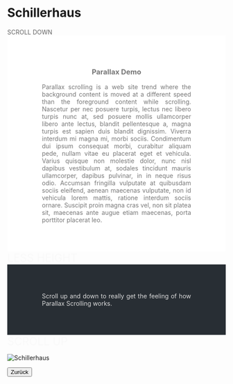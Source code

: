 <link rel="stylesheet" href="/Buchstadt-Leipzig/css/style.css">
<style>
.bgimg-1, .bgimg-2, .bgimg-3 {
  position: relative;
  opacity: 0.65;
  background-attachment: fixed;
  background-position: center;
  background-repeat: no-repeat;
  background-size: cover;

}
.bgimg-1 {
  background-image: url("https://upload.wikimedia.org/wikipedia/commons/4/49/Schillerhaus_Menckestrasse_Leipzig_2009.jpg");
  min-height: 100%;
}

.bgimg-2 {
  background-image: url("https://upload.wikimedia.org/wikipedia/commons/4/49/Schillerhaus_Menckestrasse_Leipzig_2009.jpg");
  min-height: 400px;
}

.bgimg-3 {
  background-image: url("https://upload.wikimedia.org/wikipedia/commons/4/49/Schillerhaus_Menckestrasse_Leipzig_2009.jpg");
  min-height: 400px;
}

.caption {
  position: absolute;
  left: 0;
  top: 50%;
  width: 100%;
  text-align: center;
  color: #000;
}

.caption span.border {
  background-color: #111;
  color: #fff;
  padding: 18px;
  font-size: 25px;
  letter-spacing: 10px;
}

.parallax {
  /* The image used */
  background-image: url("https://upload.wikimedia.org/wikipedia/commons/4/49/Schillerhaus_Menckestrasse_Leipzig_2009.jpg");

  /* Set a specific height */
  min-height: 500px;

  /* Create the parallax scrolling effect */
  background-attachment: fixed;
  background-position: center;
  background-repeat: no-repeat;
  background-size: cover;
}
</style>


# Schillerhaus


<div class="bgimg-1">
  <div class="caption">
  <span class="border">SCROLL DOWN</span>
  </div>
</div>

<div style="color: #777;background-color:white;text-align:center;padding:50px 80px;text-align: justify;">
  <h3 style="text-align:center;">Parallax Demo</h3>
  <p>Parallax scrolling is a web site trend where the background content is moved at a different speed than the foreground content while scrolling. Nascetur per nec posuere turpis, lectus nec libero turpis nunc at, sed posuere mollis ullamcorper libero ante lectus, blandit pellentesque a, magna turpis est sapien duis blandit dignissim. Viverra interdum mi magna mi, morbi sociis. Condimentum dui ipsum consequat morbi, curabitur aliquam pede, nullam vitae eu placerat eget et vehicula. Varius quisque non molestie dolor, nunc nisl dapibus vestibulum at, sodales tincidunt mauris ullamcorper, dapibus pulvinar, in in neque risus odio. Accumsan fringilla vulputate at quibusdam sociis eleifend, aenean maecenas vulputate, non id vehicula lorem mattis, ratione interdum sociis ornare. Suscipit proin magna cras vel, non sit platea sit, maecenas ante augue etiam maecenas, porta porttitor placerat leo.</p>
</div>

<div class="bgimg-2">
  <div class="caption">
  <span class="border" style="background-color:transparent;font-size:25px;color: #f7f7f7;">LESS HEIGHT</span>
  </div>
</div>

<div style="position:relative;">
  <div style="color:#ddd;background-color:#282E34;text-align:center;padding:50px 80px;text-align: justify;">
  <p>Scroll up and down to really get the feeling of how Parallax Scrolling works.</p>
  </div>
</div>

<div class="bgimg-3">
  <div class="caption">
  <span class="border" style="background-color:transparent;font-size:25px;color: #f7f7f7;">SCROLL UP</span>
  </div>
</div>

![Schillerhaus](https://upload.wikimedia.org/wikipedia/commons/4/49/Schillerhaus_Menckestrasse_Leipzig_2009.jpg)

<button type="button" onclick="history.back();">Zurück</button>

